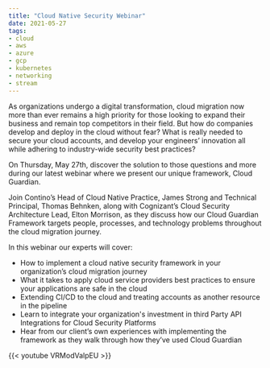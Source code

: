 ```yaml
---
title: "Cloud Native Security Webinar"
date: 2021-05-27
tags:
- cloud
- aws
- azure
- gcp
- kubernetes
- networking
- stream
---
```


As organizations undergo a digital transformation, cloud migration now more than ever remains a high priority for those looking to expand their business and remain top competitors in their field. But how do companies develop and deploy in the cloud without fear? What is really needed to secure your cloud accounts, and develop your engineers’ innovation all while adhering to industry-wide security best practices?

On Thursday, May 27th, discover the solution to those questions and more during our latest webinar where we present our unique framework, Cloud Guardian.

Join Contino’s Head of Cloud Native Practice, James Strong and Technical Principal, Thomas Behnken, along with Cognizant’s Cloud Security Architecture Lead, Elton Morrison, as they discuss how our Cloud Guardian Framework targets people, processes, and technology problems throughout the cloud migration journey.

In this webinar our experts will cover:
* How to implement a cloud native security framework in your organization’s cloud migration journey
* What it takes to apply cloud service providers best practices to ensure your applications are safe in the cloud
* Extending CI/CD to the cloud and treating accounts as another resource in the pipeline
* Learn to integrate your organization's investment in third Party API Integrations for Cloud Security Platforms
* Hear from our client’s own experiences with implementing the framework as they walk through how they’ve used Cloud Guardian


{{< youtube VRModValpEU >}}
